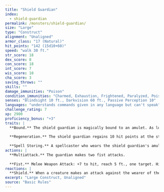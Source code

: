 ```yaml
---
title: "Shield Guardian"
index:
  - shield-guardian
permalink: /monsters/shield-guardian/
size: "Large"
type: "Construct"
alignment: "Unaligned"
armor_class: "17 (Natural)"
hit_points: "142 (15d10+60)"
speed: "walk 30 ft."
str_score: 18
dex_score: 8
con_score: 18
int_score: 7
wis_score: 10
cha_score: 3
saving_throws: ""
skills: ""
damage_immunities: "Poison"
condition_immunities: "Charmed, Exhaustion, Frightened, Paralyzed, Poisoned"
senses: "Blindsight 10 ft., Darkvision 60 ft., Passive Perception 10"
languages: "understands commands given in any language but can't speak"
challenge_rating: 7
xp: 2900
proficiency_bonus: "+3"
traits: |
  **Bound.** The shield guardian is magically bound to an amulet. As long as the guardian and its amulet are on the same plane of existence, the amulet's wearer can telepathically call the guardian to travel to it, and the guardian knows the distance and direction to the amulet. If the guardian is within 60 feet of the amulet's wearer, half of any damage the wearer takes (rounded up) is transferred to the guardian.
  
  **Regeneration.** The shield guardian regains 10 hit points at the start of its turn if it has at least 1 hit. point.
  
  **Spell Storing.** A spellcaster who wears the shield guardian's amulet can cause the guardian to store one spell of 4th level or lower. To do so, the wearer must cast the spell on the guardian. The spell has no effect but is stored within the guardian. When commanded to do so by the wearer or when a situation arises that was predefined by the spellcaster, the guardian casts the stored spell with any parameters set by the original caster, requiring no components. When the spell is cast or a new spell is stored, any previously stored spell is lost.
actions: |
  **Multiattack.** The guardian makes two fist attacks.
  
  **Fist.** Melee Weapon Attack: +7 to hit, reach 5 ft., one target. Hit: 11 (2d6 + 4) bludgeoning damage.
reactions: |
  **Shield.** When a creature makes an attack against the wearer of the guardian's amulet, the guardian grants a +2 bonus to the wearer's AC if the guardian is within 5 feet of the wearer.
excerpt: "Large Construct, Unaligned"
source: "Basic Rules"
---
```

